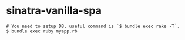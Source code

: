 # sinatra-vanilla-spa

```
# You need to setup DB, useful command is `$ bundle exec rake -T`.
$ bundle exec ruby myapp.rb
```
